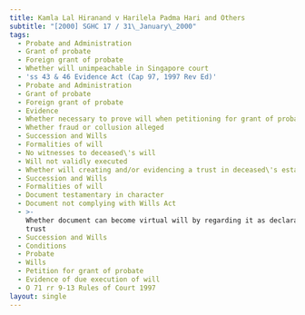 ```yaml
---
title: Kamla Lal Hiranand v Harilela Padma Hari and Others
subtitle: "[2000] SGHC 17 / 31\_January\_2000"
tags:
  - Probate and Administration
  - Grant of probate
  - Foreign grant of probate
  - Whether will unimpeachable in Singapore court
  - 'ss 43 & 46 Evidence Act (Cap 97, 1997 Rev Ed)'
  - Probate and Administration
  - Grant of probate
  - Foreign grant of probate
  - Evidence
  - Whether necessary to prove will when petitioning for grant of probate
  - Whether fraud or collusion alleged
  - Succession and Wills
  - Formalities of will
  - No witnesses to deceased\'s will
  - Will not validly executed
  - Whether will creating and/or evidencing a trust in deceased\'s estate
  - Succession and Wills
  - Formalities of will
  - Document testamentary in character
  - Document not complying with Wills Act
  - >-
    Whether document can become virtual will by regarding it as declaration of
    trust
  - Succession and Wills
  - Conditions
  - Probate
  - Wills
  - Petition for grant of probate
  - Evidence of due execution of will
  - O 71 rr 9-13 Rules of Court 1997
layout: single
---
```


